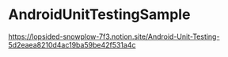 # AndroidUnitTestingSample
https://lopsided-snowplow-7f3.notion.site/Android-Unit-Testing-5d2eaea8210d4ac19ba59be42f531a4c
